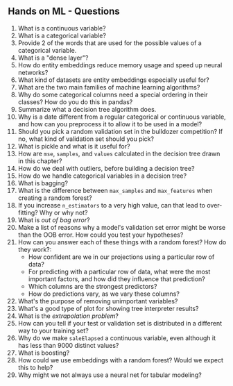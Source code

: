 ## Hands on ML - Questions 

1. What is a continuous variable?
2. What is a categorical variable?
3. Provide 2 of the words that are used for the possible values of a categorical variable.
4. What is a "dense layer"?
5. How do entity embeddings reduce memory usage and speed up neural networks?
6. What kind of datasets are entity embeddings especially useful for?
7. What are the two main families of machine learning algorithms?
8. Why do some categorical columns need a special ordering in their classes? How do you do this in pandas?
9. Summarize what a decision tree algorithm does.
10. Why is a date different from a regular categorical or continuous variable, and how can you preprocess it to allow it to be used in a model?
11. Should you pick a random validation set in the bulldozer competition? If no, what kind of validation set should you pick?
12. What is pickle and what is it useful for?
13. How are `mse`, `samples`, and `values` calculated in the decision tree drawn in this chapter?
14. How do we deal with outliers, before building a decision tree?
15. How do we handle categorical variables in a decision tree?
16. What is bagging?
17. What is the difference between `max_samples` and `max_features` when creating a random forest?
18. If you increase `n_estimators` to a very high value, can that lead to over-fitting? Why or why not?
19. What is *out of bag error*?
20. Make a list of reasons why a model's validation set error might be worse than the OOB error. How could you test your hypotheses?
21. How can you answer each of these things with a random forest? How do they work?:
    - How confident are we in our projections using a particular row of data?
    - For predicting with a particular row of data, what were the most important factors, and how did they influence that prediction?
    - Which columns are the strongest predictors?
    - How do predictions vary, as we vary these columns?
22. What's the purpose of removing unimportant variables?
23. What's a good type of plot for showing tree interpreter results?
24. What is the *extrapolation problem*?
25. How can you tell if your test or validation set is distributed in a different way to your training set?
26. Why do we make `saleElapsed` a continuous variable, even although it has less than 9000 distinct values?
27. What is boosting?
28. How could we use embeddings with a random forest? Would we expect this to help?
29. Why might we not always use a neural net for tabular modeling?